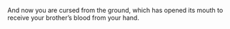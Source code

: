 And now you are cursed from the ground, which has opened its mouth to receive your brother’s blood from your hand.
